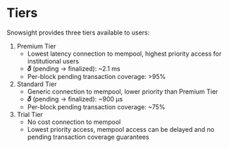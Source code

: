 # Tiers

Snowsight provides three tiers available to users:

1. Premium Tier
   * Lowest latency connection to mempool, highest priority access for institutional users
   * **𝛿** (pending -> finalized): \~2.1 ms
   * Per-block pending transaction coverage: >95%
2. Standard Tier
   * Generic connection to mempool, lower priority than Premium Tier
   * **𝛿** (pending -> finalized): \~900 μs
   * Per-block pending transaction coverage: \~75%
3. Trial Tier
   * No cost connection to mempool
   * Lowest priority access, mempool access can be delayed and no pending transaction coverage guarantees

